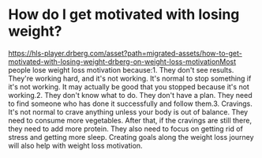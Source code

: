# How do I get motivated with losing weight?

https://hls-player.drberg.com/asset?path=migrated-assets/how-to-get-motivated-with-losing-weight-drberg-on-weight-loss-motivationMost people lose weight loss motivation because:1. They don't see results. They're working hard, and it's not working. It's normal to stop something if it's not working. It may actually be good that you stopped because it's not working.2. They don't know what to do. They don't have a plan. They need to find someone who has done it successfully and follow them.3. Cravings. It's not normal to crave anything unless your body is out of balance. They need to consume more vegetables. After that, if the cravings are still there, they need to add more protein. They also need to focus on getting rid of stress and getting more sleep. Creating goals along the weight loss journey will also help with weight loss motivation.